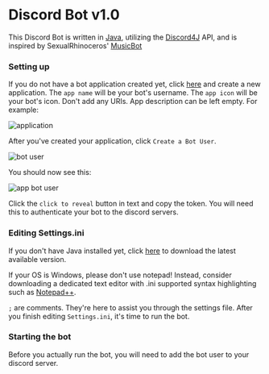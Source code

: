 # Discord Bot v1.0 

This Discord Bot is written in [Java](https://www.jetbrains.com/idea/), utilizing the [Discord4J](https://github.com/austinv11/Discord4J) API, and is inspired by SexualRhinoceros' [MusicBot](https://github.com/Just-Some-Bots/MusicBot)<br>

### Setting up

If you do not have a bot application created yet, click [here](https://discordapp.com/developers/applications) and create a new application. The `app name` will be your bot's username. The `app icon` will be your bot's icon. Don't add any URIs. App description can be left empty. For example:

![application](https://cloud.githubusercontent.com/assets/24867967/21583888/a5a410fe-d061-11e6-9a18-5b7a7293b88e.png?raw=true)

After you've created your application, click `Create a Bot User`.

![bot user](https://cloud.githubusercontent.com/assets/24867967/21583922/ac315b60-d062-11e6-9057-55b22f08b93e.png?raw=true)

You should now see this:

![app bot user](https://cloud.githubusercontent.com/assets/24867967/21583936/4b8c4b16-d063-11e6-9411-6c51ebc9ece7.png?raw=true)

Click the `click to reveal` button in text and copy the token. You will need this to authenticate your bot to the discord servers.

### Editing Settings.ini

If you don't have Java installed yet, click [here](https://java.com/en/download/) to download the latest available version.

If your OS is Windows, please don't use notepad! Instead, consider downloading a dedicated text editor with .ini supported syntax highlighting such as [Notepad++](https://notepad-plus-plus.org/).

`;` are comments. They're here to assist you through the settings file. After you finish editing `Settings.ini`, it's time to run the bot.

### Starting the bot

Before you actually run the bot, you will need to add the bot user to your discord server.
